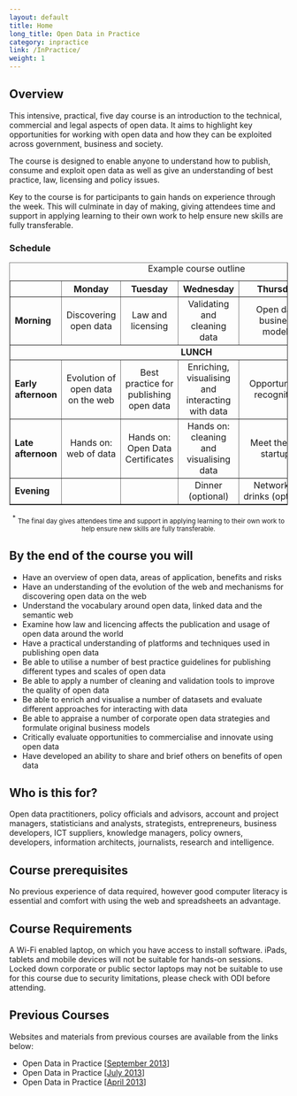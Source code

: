 ```yaml
---
layout: default
title: Home
long_title: Open Data in Practice
category: inpractice
link: /InPractice/
weight: 1
---
```


## Overview

This intensive, practical, five day course is an introduction to the technical, commercial and legal aspects of open data. It aims to  highlight key opportunities for working with open data and how they can be exploited across government, business and society.


The course is designed to enable anyone to understand how to publish, consume and exploit open data as well as give an understanding of best practice, law, licensing and policy issues.


Key to the course is for participants to gain hands on experience through the week. This will culminate in day of making, giving attendees time and support in applying learning to their own work to help ensure new skills are fully transferable.

### Schedule
<div align="center">
<table border="1" cellpadding="1" cellspacing="1" class="table" style="width:100%">
	<thead>
		<tr>
			<th scope="col" style="width:10%;">&nbsp;</th>
			<th scope="col" style="width:18%; text-align: center;">Monday</th>
			<th scope="col" style="width:18%; text-align: center;">Tuesday</th>
			<th scope="col" style="width:18%; text-align: center;">Wednesday</th>
			<th scope="col" style="width:18%; text-align: center;">Thursday</th>
			<th scope="col" style="width:18%; text-align: center;">Friday</th>
		</tr>
	</thead>
	<caption>Example course outline</caption>
	<tbody>
		<tr>
			<td><strong>Morning</strong></td>
			<td style="text-align: center;">Discovering open data</td>
			<td style="text-align: center;">Law and licensing</td>
			<td style="text-align: center;">Validating and cleaning data</td>
			<td style="text-align: center;">Open data business models</td>
			<td style="text-align: center;">Summing up: benefits realisation<sup>*</sup></td>
		</tr>
		<tr>
			<td colspan="6" style="text-align: center;"><strong>LUNCH</strong></td>
		</tr>
		<tr>
			<td><strong>Early afternoon</strong></td>
			<td style="text-align: center;">Evolution of open data on the web</td>
			<td style="text-align: center;">Best practice for publishing open data</td>
			<td style="text-align: center;">Enriching, visualising and interacting with data</td>
			<td style="text-align: center;">Opportunities recognition</td>
			<td style="text-align: center;">Making: putting open data into practice<sup>*</sup></td>
		</tr>
		<tr>
			<td><strong>Late afternoon</strong></td>
			<td style="text-align: center;">Hands on: web of data</td>
			<td style="text-align: center;">Hands on: Open Data Certificates</td>
			<td style="text-align: center;">Hands on: cleaning and visualising data</td>
			<td style="text-align: center;">Meet the ODI startups</td>
			<td style="text-align: center;">Attendee presentations and prizes</td>
		</tr>
		<tr>
			<td><strong>Evening</strong></td>
			<td>&nbsp;</td>
			<td>&nbsp;</td>
			<td style="text-align: center;">Dinner (optional)</td>
			<td style="text-align: center;">Networking drinks&nbsp;(optional)</td>
			<td>&nbsp;</td>
		</tr>
	</tbody>
</table>
<sup>*</sup> <small>The final day gives attendees time and support in applying learning to their own work to help ensure new skills are fully transferable.</small></div>

## By the end of the course you will 

* Have an overview of open data, areas of application, benefits and risks
* Have an understanding of the evolution of the web and mechanisms for discovering open data on the web
* Understand the vocabulary around open data, linked data and the semantic web
* Examine how law and licencing affects the publication and usage of open data around the world
* Have a practical understanding of platforms and techniques used in publishing open data 
* Be able to utilise a number of best practice guidelines for publishing different types and scales of open data
* Be able to apply a number of cleaning and validation tools to improve the quality of open data
* Be able to enrich and visualise a number of datasets and evaluate different approaches for interacting with data
* Be able to appraise a number of corporate open data strategies and formulate original business models
* Critically evaluate opportunities to commercialise and innovate using open data
* Have developed an ability to share and brief others on benefits of open data

## Who is this for? 

Open data practitioners, policy officials and advisors, account and project managers, statisticians and analysts, strategists, entrepreneurs, business developers, ICT suppliers, knowledge managers, policy owners, developers, information architects, journalists, research and intelligence.

## Course prerequisites 

No previous experience of data required, however good computer literacy is essential and comfort with using the web and spreadsheets an advantage.

## Course Requirements 

A Wi-Fi enabled laptop, on which you have access to install software. iPads, tablets and mobile devices will not be suitable for hands-on sessions. Locked down corporate or public sector laptops may not be suitable to use for this course due to security limitations, please check with ODI before attending.

## Previous Courses

Websites and materials from previous courses are available from the links below:

* Open Data in Practice \[[September 2013](http://odinprac.theodi.org/September_2013/)\]
* Open Data in Practice \[[July 2013](http://odinprac.theodi.org/July_2013/)\]
* Open Data in Practice \[[April 2013](http://odinprac.theodi.org/April_2013/)\]

